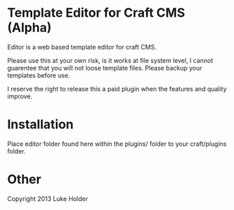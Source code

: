 # Template Editor for Craft CMS (Alpha)

Editor is a web based template editor for craft CMS.

Please use this at your own risk, is it works at file system level, I cannot
guarentee that you will not loose template files. Please backup your templates
before use.

I reserve the right to release this a paid plugin when the features and quality
improve.

# Installation

Place editor folder found here within the plugins/ folder to your craft/plugins
folder.

# Other

Copyright 2013 Luke Holder
